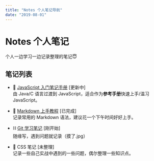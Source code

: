 ```yaml
---
title: "Notes 个人笔记导航"
date: "2019-08-01"
---
```


# Notes 个人笔记

个人一边学习一边记录整理的笔记😇

## 笔记列表

- 🚀 [JavaScript 入门笔记手册](./javascript/README.md) [更新中]  
  由 Java/C 语言过渡到 JavaScript，适合作为**参考手册**快速上手/温习 JavaScript。

- 📃 [Markdown 上手教程](./markdown/README.md) [已完成]  
  记录常用的 Markdown 语法，建议花一个下午时间好好上手。

- ⛓ [Git 学习笔记](./git/README.md) [刚开始]  
  随缘写，遇到问题就记录（摸了.jpg）

- 🔮 CSS 笔记 [未整理]  
  记录一些自己实战中遇到的一些问题，偶尔整理一些知识点。

<br/>
